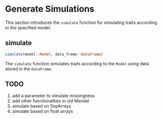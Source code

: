 # Generate Simulations

This section introduces the ```simulate``` function for simulating traits
according to the specified model.

## simulate

```julia
simulate(model::Model, data_frame::DataFrame)
```

The ```simulate``` function simulates traits according to the
```Model``` using data stored in the ```DataFrame```.

## TODO

1. add a parameter to simulate missingness
2. add other functionalities in old Mendel
3. simulate based on SnpArrays
4. simulate based on float arrays
